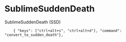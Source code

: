 SublimeSuddenDeath
==================

SublimeSuddenDeath (SSD)

```
    { "keys": ["ctrl+alt+s", "ctrl+alt+d"], "command": "convert_to_sudden_death"},

```